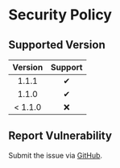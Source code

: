 # Security Policy

## Supported Version

| **Version** | **Support** |
|:---:|:---:|
| 1.1.1 | ✔ |
| 1.1.0 | ✔ |
| < 1.1.0 | ❌ |

## Report Vulnerability

Submit the issue via [GitHub](https://github.com/hugoalh/GitHubAction.EventPayloadFetcher/issues).

